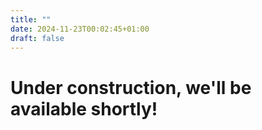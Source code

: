 ```yaml
---
title: ""
date: 2024-11-23T00:02:45+01:00
draft: false
---
```


# Under construction, we'll be available shortly!